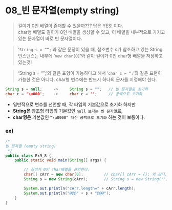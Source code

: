 # 08_빈 문자열(empty string)
>
> 길이가 0인 배열이 존재할 수 있을까???
> 답은 YES! 이다.  
> char형 배열도 길이가 0인 배열을 생성할 수 있고, 이 배열을 내부적으로 가지고 있는 문자열이 바로 빈 문자열이다.
> 

> ’`String s = “”;`’과 같은 문장이 있을 때, 참조변수 s가 참조하고 있는 String 인스턴스는 
내부에 ‘`new char[0]`’와 같이 길이가 0인 char형 배열을 저장하고 있는것!
> 

> ‘String s = “”;’와 같은 표형이 가능하다고 해서 ‘`char c = “;`’와 같은 표현이 가능한 것은 아니다.
char형 변수에는 반드시 하나의 문자를 지정해야 한다.
> 

```java
String s = null;     ->     String s = "";   // 빈 문자열로 초기화
char c = '\u000';    ->     char c = '';     // 공백으로 초기화
```

- 일반적으로 변수를 선언할 때,  각 타입의 기본값으로 초기화 하지만
- **String은** 참조형 타입의 기본값인 `null 보다는 빈 문자열`로,
- **char형은** 기본값인 `“\u0000” 대신 공백으로 초기화` 하는 것이 보통이다.

### ex)

```java
/*
빈 문자열 (empty string)
 */
public class Ex9_8 {
    public static void main(String[] args) {

        // 길이가 0인 char배열을 선언한다.
        char[] cArr = new char[0];         // char[] cArr = {}; 와 같다.
        String s = new String(cArr);       // String s = new String(""); 와 같다.

        System.out.println("cArr.length=" + cArr.length);
        System.out.println("@@@" + s + "@@@");
    }
}
```
